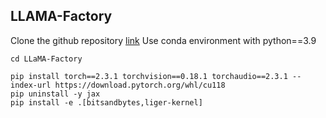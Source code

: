 ## LLAMA-Factory
Clone the github repository [link](https://github.com/hiyouga/LLaMA-Factory.git)
Use conda environment with python==3.9
```
cd LLaMA-Factory
```
```
pip install torch==2.3.1 torchvision==0.18.1 torchaudio==2.3.1 --index-url https://download.pytorch.org/whl/cu118
pip uninstall -y jax
pip install -e .[bitsandbytes,liger-kernel]
```
